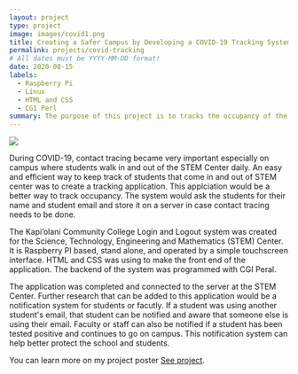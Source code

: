 ```yaml
---
layout: project
type: project
image: images/covid1.png
title: Creating a Safer Campus by Developing a COVID-19 Tracking System
permalink: projects/covid-tracking
# All dates must be YYYY-MM-DD format!
date: 2020-08-15
labels:
  - Raspberry Pi
  - Linux
  - HTML and CSS
  - CGI Perl 
summary: The purpose of this project is to tracks the occupancy of the STEM Center through a login and logout system with a microcontroller.
---
```


<img class="ui medium right floated rounded image" src="../images/covid2.HEIC">

During COVID-19, contact tracing became very important especially on campus where students walk in and out of the STEM Center daily. An easy and efficient way to keep track of students that come in and out of STEM center was to create a tracking application. This applciation would be a better way to track occupancy. The system would ask the students for their name and student email and store it on a server in case contact tracing needs to be done. 


The Kapi’olani Community College Login and Logout system was created for the Science, Technology, Engineering and Mathematics (STEM) Center. It is Raspberry PI based, stand alone, and  operated by a simple touchscreen interface. HTML and CSS was using to make the front end of the application. The backend of the system was programmed with CGI Peral.

The application was completed and connected to the server at the STEM Center. Further research that can be added to this application would be a notification system for students or facutly. If a student was using another student's email, that student can be notified and aware that someone else is using their email. Faculty or staff can also be notified if a student has been tested positive and continues to go on campus. This notification system can help better protect the school and students. 
  
 
You can learn more on my project poster [See project](https://docs.google.com/presentation/d/1c_8Bgc6QUX5HdzP2qM_L8PxCXgPHCjg2/edit#slide=id.p1).
